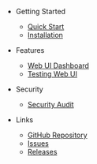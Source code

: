 - Getting Started
  - [Quick Start](README.md)
  - [Installation](helm-installation.md)

- Features
  - [Web UI Dashboard](webui.md)
  - [Testing Web UI](TESTING_WEBUI.md)

- Security
  - [Security Audit](SECURITY_AUDIT.md)

- Links
  - [GitHub Repository](https://github.com/z4ck404/cronjob-scale-down-operator)
  - [Issues](https://github.com/z4ck404/cronjob-scale-down-operator/issues)
  - [Releases](https://github.com/z4ck404/cronjob-scale-down-operator/releases)
